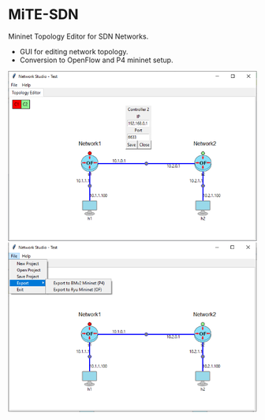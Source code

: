 # MiTE-SDN
Mininet Topology Editor for SDN Networks.

- GUI for editing network topology.
- Conversion to OpenFlow and P4 mininet setup.

![Image of MiTESDN](https://github.com/acbari/MiTE-SDN/blob/master/MiTESDN.png)
![Image of MiTESDN](https://github.com/acbari/MiTE-SDN/blob/master/MiTESDN2.png)
